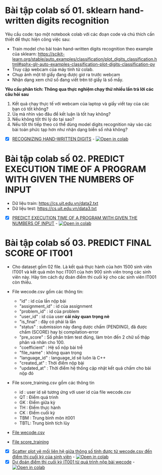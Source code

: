 # Bài tập colab số 01. sklearn hand-written digits recognition

Yêu cầu code: tạo một notebook colab với các đoạn code và chú thích cần thiết để thực hiện công việc sau:
- Train model cho bài toán hand-written digits recognition theo example của sklearn: https://scikit-learn.org/stable/auto_examples/classification/plot_digits_classification.html#sphx-glr-auto-examples-classification-plot-digits-classification-py
- Truy cập webcam của máy tính từ colab.
- Chụp ảnh một tờ giấy đang được giơ ra trước webcam
- Nhận dạng xem chữ số đang viết trên tờ giấy là số mấy.

**Yêu cầu phân tích: Thông qua thực nghiệm chạy thử nhiều lần trả lời các câu hỏi sau**

1. Kết quả chạy thực tế với webcam của laptop và giấy viết tay của các bạn có tốt không?
2. Ủa mà nhìn vào đâu để kết luận là tốt hay không?
3. Nếu không tốt thì lý do tại sao?
4. Nếu tốt thì tiếp theo có thể dùng model digits recognition này vào các bài toán phức tạp hơn như nhận dạng biển số nhà không?

 - [x] [RECOGNIZING HAND-WRITTEN DIGITS](https://github.com/trong-khanh-1109/CS114.L22.KHCL/blob/d4386fcfc8a0a3e993da1ca53e63c52165e33ed1/Assignments%20Colaboratory/Colab_01.ipynb) - [![Open in colab](https://colab.research.google.com/assets/colab-badge.svg)](https://colab.research.google.com/drive/1jpcB2WAmeKvAs0XwsEX3pF_yhfPQngJZ)
 
 # Bài tập colab số 02. PREDICT EXECUTION TIME OF A PROGRAM WITH GIVEN THE NUMBERS OF INPUT

- Dữ liệu train: https://cs.uit.edu.vn/data2.txt
- Dữ liệu test: https://cs.uit.edu.vn/data3.txt

- [x] [PREDICT EXECUTION TIME OF A PROGRAM WITH GIVEN THE NUMBERS OF INPUT](https://github.com/trong-khanh-1109/CS114.L22.KHCL/blob/1254a56d76ad8c7afee4dd086ef7577ea8d1d1b9/Assignments%20Colaboratory/Colab_02.ipynb) - [![Open in colab](https://colab.research.google.com/assets/colab-badge.svg)](https://colab.research.google.com/drive/18_nQt37VcN7FEk1NqGiFPHV4Ea6ZOImX?authuser=1&hl=en#scrollTo=gLFe_OFDlpxm)

# Bài tập colab số 03. PREDICT FINAL SCORE OF IT001

- Cho dataset gồm 02 file. Là kết quả thực hành của hơn 1500 sinh viên IT001 và kết quả môn học IT001 của hơn 900 sinh viên trong các sinh viên này. 
Hãy tìm cách dự đoán điểm thi cuối kỳ cho các sinh viên IT001 còn thiếu.
- File wecode.csv gồm các thông tin: 

     - "id"            : id của lần nộp bài
     - "assignment_id" : id của assignment
     - "problem_id"    : id của problem
     - "user_id"       : id của user **cái này quan trọng nè**
     - "is_final"      : đây có phải là lần
     - "status"        : submission này đang dược chấm (PENDING), đã được chấm (SCORE) hay bị compilation-error
     - "pre_score"     : Số phần trăm test đúng, làm tròn đến 2 chữ số thập phân và nhân cho 100.
     - "coefficient"   : Hệ số nộp bài trễ
     - "file_name"     : không quan trọng
     - "language_id"   : language_id sẽ luôn là C++
     - "created_at"    : Thời điểm nộp bài
     - "updated_at"    : Thời điểm hệ thống cập nhật kết quả chấm cho bài nộp đó

- File score_training.csv gồm các thông tin
     - id  : user id sẽ tương ứng với user id của file wecode.csv
     - QT  : Điểm quá trình
     - GK  : Điểm giữa kỳ
     - TH  : Điểm thực hành
     - CK  : Điểm cuối kỳ
     - TBM : Trung bình môn it001
     - TBTL: Trung bình tích lũy

- [File wecode.csv](https://drive.google.com/file/d/1X5pBfb94tpaCUGtB7gHDFXPzXv4L8Gnr/view?usp=sharing)
- [File score_training](https://drive.google.com/file/d/1dsiSt6TuPpgr1imkvvHzWfBJU7-RGT4X/view?usp=sharing)

- [x] [Scatter plot vẽ mối liên hệ giữa thông số tính được từ wecode.csv đến điểm thi cuối kỳ của sinh viên](https://github.com/trong-khanh-1109/CS114.L22.KHCL/blob/a81062ee166814347e2b3adbd531bffe28635af6/Assignments%20Colaboratory/Colab_03.ipynb) - [![Open in colab](https://colab.research.google.com/assets/colab-badge.svg)](https://colab.research.google.com/drive/12WlmSzp9KTUJKILNtQ02GWLIN9rniNNW?authuser=1)
- [x] [Dự đoán điểm thi cuối kỳ IT001 từ quá trình nộp bài wecode](https://github.com/trong-khanh-1109/CS114.L22.KHCL/blob/a81062ee166814347e2b3adbd531bffe28635af6/Assignments%20Colaboratory/Colab_03_1.ipynb) - [![Open in colab](https://colab.research.google.com/assets/colab-badge.svg)](https://colab.research.google.com/drive/1N1SUiSd9rbLtclEAQ3kQjuJ_ZQjs2xof?authuser=1)
